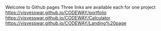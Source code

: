 Welcome to Github pages
Three links are available each for one project
 https://visvesswar.github.io/CODEWAY/portfolio
 https://visvesswar.github.io/CODEWAY/Calculator
 https://visvesswar.github.io/CODEWAY/Landing%20page
